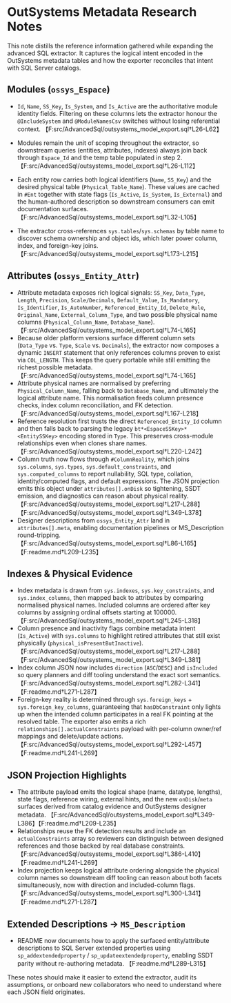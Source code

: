 # OutSystems Metadata Research Notes

This note distills the reference information gathered while expanding the advanced SQL extractor. It captures the logical intent encoded in the OutSystems metadata tables and how the exporter reconciles that intent with SQL Server catalogs.

## Modules (`ossys_Espace`)
- `Id`, `Name`, `SS_Key`, `Is_System`, and `Is_Active` are the authoritative module identity fields. Filtering on these columns lets the extractor honour the `@IncludeSystem` and `@ModuleNamesCsv` switches without losing referential context. 【F:src/AdvancedSql/outsystems_model_export.sql†L26-L62】
- Modules remain the unit of scoping throughout the extractor, so downstream queries (entities, attributes, indexes) always join back through `Espace_Id` and the temp table populated in step 2. 【F:src/AdvancedSql/outsystems_model_export.sql†L26-L112】

- Each entity row carries both logical identifiers (`Name`, `SS_Key`) and the desired physical table (`Physical_Table_Name`). These values are cached in `#Ent` together with state flags (`Is_Active`, `Is_System`, `Is_External`) and the human-authored description so downstream consumers can emit documentation surfaces. 【F:src/AdvancedSql/outsystems_model_export.sql†L32-L105】
- The extractor cross-references `sys.tables`/`sys.schemas` by table name to discover schema ownership and object ids, which later power column, index, and foreign-key joins. 【F:src/AdvancedSql/outsystems_model_export.sql†L173-L215】

## Attributes (`ossys_Entity_Attr`)
- Attribute metadata exposes rich logical signals: `SS_Key`, `Data_Type`, `Length`, `Precision`, `Scale/Decimals`, `Default_Value`, `Is_Mandatory`, `Is_Identifier`, `Is_AutoNumber`, `Referenced_Entity_Id`, `Delete_Rule`, `Original_Name`, `External_Column_Type`, and two possible physical name columns (`Physical_Column_Name`, `Database_Name`). 【F:src/AdvancedSql/outsystems_model_export.sql†L74-L165】
- Because older platform versions surface different column sets (`Data_Type` vs. `Type`, `Scale` vs. `Decimals`), the extractor now composes a dynamic `INSERT` statement that only references columns proven to exist via `COL_LENGTH`. This keeps the query portable while still emitting the richest possible metadata. 【F:src/AdvancedSql/outsystems_model_export.sql†L74-L165】
- Attribute physical names are normalised by preferring `Physical_Column_Name`, falling back to `Database_Name`, and ultimately the logical attribute name. This normalisation feeds column presence checks, index column reconciliation, and FK detection. 【F:src/AdvancedSql/outsystems_model_export.sql†L167-L218】
- Reference resolution first trusts the direct `Referenced_Entity_Id` column and then falls back to parsing the legacy `bt*<EspaceSSKey>*<EntitySSKey>` encoding stored in `Type`. This preserves cross-module relationships even when clones share names. 【F:src/AdvancedSql/outsystems_model_export.sql†L220-L242】
- Column truth now flows through `#ColumnReality`, which joins `sys.columns`, `sys.types`, `sys.default_constraints`, and `sys.computed_columns` to report nullability, SQL type, collation, identity/computed flags, and default expressions. The JSON projection emits this object under `attributes[].onDisk` so tightening, SSDT emission, and diagnostics can reason about physical reality. 【F:src/AdvancedSql/outsystems_model_export.sql†L217-L288】【F:src/AdvancedSql/outsystems_model_export.sql†L349-L378】
- Designer descriptions from `ossys_Entity_Attr` land in `attributes[].meta`, enabling documentation pipelines or MS_Description round-tripping. 【F:src/AdvancedSql/outsystems_model_export.sql†L86-L165】【F:readme.md†L209-L235】

## Indexes & Physical Evidence
- Index metadata is drawn from `sys.indexes`, `sys.key_constraints`, and `sys.index_columns`, then mapped back to attributes by comparing normalised physical names. Included columns are ordered after key columns by assigning ordinal offsets starting at 100000. 【F:src/AdvancedSql/outsystems_model_export.sql†L245-L318】
- Column presence and inactivity flags combine metadata intent (`Is_Active`) with `sys.columns` to highlight retired attributes that still exist physically (`physical_isPresentButInactive`). 【F:src/AdvancedSql/outsystems_model_export.sql†L217-L288】【F:src/AdvancedSql/outsystems_model_export.sql†L349-L381】
- Index column JSON now includes `direction` (`ASC`/`DESC`) and `isIncluded` so query planners and diff tooling understand the exact sort semantics. 【F:src/AdvancedSql/outsystems_model_export.sql†L282-L341】【F:readme.md†L271-L287】
- Foreign-key reality is determined through `sys.foreign_keys` + `sys.foreign_key_columns`, guaranteeing that `hasDbConstraint` only lights up when the intended column participates in a real FK pointing at the resolved table. The exporter also emits a rich `relationships[].actualConstraints` payload with per-column owner/ref mappings and delete/update actions. 【F:src/AdvancedSql/outsystems_model_export.sql†L292-L457】【F:readme.md†L241-L269】

## JSON Projection Highlights
- The attribute payload emits the logical shape (name, datatype, lengths), state flags, reference wiring, external hints, and the new `onDisk`/`meta` surfaces derived from catalog evidence and OutSystems designer metadata. 【F:src/AdvancedSql/outsystems_model_export.sql†L349-L386】【F:readme.md†L209-L235】
- Relationships reuse the FK detection results and include an `actualConstraints` array so reviewers can distinguish between designed references and those backed by real database constraints. 【F:src/AdvancedSql/outsystems_model_export.sql†L386-L410】【F:readme.md†L241-L269】
- Index projection keeps logical attribute ordering alongside the physical column names so downstream diff tooling can reason about both facets simultaneously, now with direction and included-column flags. 【F:src/AdvancedSql/outsystems_model_export.sql†L300-L341】【F:readme.md†L271-L287】

## Extended Descriptions → `MS_Description`
- README now documents how to apply the surfaced entity/attribute descriptions to SQL Server extended properties using `sp_addextendedproperty` / `sp_updateextendedproperty`, enabling SSDT parity without re-authoring metadata. 【F:readme.md†L289-L315】

These notes should make it easier to extend the extractor, audit its assumptions, or onboard new collaborators who need to understand where each JSON field originates.
